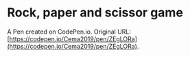 # Rock, paper and scissor game

A Pen created on CodePen.io. Original URL: [https://codepen.io/Cema2019/pen/ZEgLORa](https://codepen.io/Cema2019/pen/ZEgLORa).

